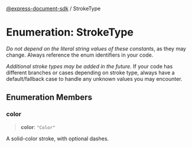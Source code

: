 [@express-document-sdk](../overview.md) / StrokeType

# Enumeration: StrokeType

<InlineAlert slots="text" variant="warning"/>

_Do not depend on the literal string values of these constants_, as they may change. Always reference the enum identifiers in your code.

<InlineAlert slots="text" variant="warning"/>

_Additional stroke types may be added in the future._ If your code has different branches or cases depending on stroke type,
always have a default/fallback case to handle any unknown values you may encounter.

## Enumeration Members

### color

> **color**: `"Color"`

A solid-color stroke, with optional dashes.
